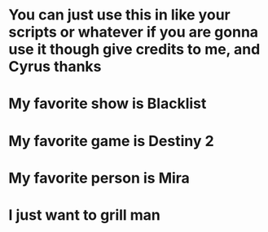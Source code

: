 # You can just use this in like your scripts or whatever if you are gonna use it though give credits to me, and Cyrus thanks
# My favorite show is Blacklist
# My favorite game is Destiny 2 
# My favorite person is Mira
# I just want to grill man
